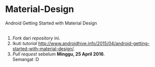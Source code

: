 # Material-Design
Android Getting Started with Material Design <br />
 <br />
1. *Fork* dari *repository* ini. <br />
2. Ikuti *tutorial* http://www.androidhive.info/2015/04/android-getting-started-with-material-design/. <br />
3. *Pull request* sebelum **Minggu, 25 April 2016**. <br />
Semangat :D

